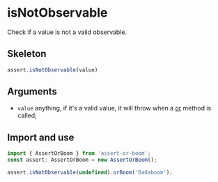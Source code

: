 # isNotObservable

Check if a value is not a valid observable.

## Skeleton

```ts
assert.isNotObservable(value)
```

## Arguments

- `value` anything, if it's a valid value, it will throw when a [or](../or.md) method is called;

## Import and use

```ts
import { AssertOrBoom } from 'assert-or-boom';
const assert: AssertOrBoom = new AssertOrBoom();

assert.isNotObservable(undefined).orBoom('Badaboom');
```
